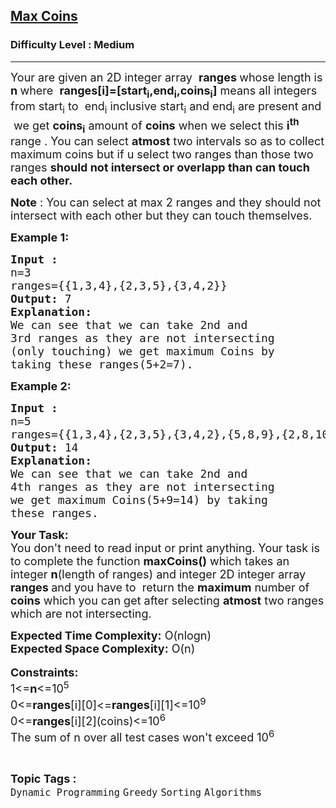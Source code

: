 <h2><a href="https://practice.geeksforgeeks.org/problems/111fb97b983399c0ee9f34b7bae18ac76bf6f07a/1">Max Coins</a></h2><h3>Difficulty Level : Medium</h3><hr><div class="problems_problem_content__Xm_eO"><p><span style="font-size:18px">Your are given an 2D integer array &nbsp;<strong>ranges </strong>whose length is <strong>n </strong>where&nbsp; <strong>ranges[i]=[start<sub>i</sub>,end<sub>i</sub>,coins<sub>i</sub>]</strong> means all integers from start<sub>i</sub> to &nbsp;end<sub>i</sub> inclusive start<sub>i</sub> and end<sub>i</sub> are present and &nbsp;we get <strong>coins<sub>i</sub></strong>&nbsp;amount of <strong>coins</strong> when we select this <strong>i<sup>th</sup></strong> range . You can select <strong>atmost</strong> two intervals so as to collect maximum coins but if u select two ranges than those two ranges <strong>should not intersect or overlapp than can touch each other.</strong></span></p>

<p><span style="font-size:18px"><strong>Note</strong> : You can select at max 2 ranges and they should not intersect with each other but they can touch themselves.</span></p>

<p><strong><span style="font-size:18px">Example 1:</span></strong></p>

<pre><span style="font-size:18px"><strong>Input :
</strong>n=3
ranges={{1,3,4},{2,3,5},{3,4,2}}</span>
<span style="font-size:18px"><strong>Output: </strong>7</span>
<span style="font-size:18px"><strong>Explanation:</strong>
We can see that we can take 2nd and 
3rd ranges as they are not intersecting
(only touching) we get maximum Coins by 
taking these ranges(5+2=7).</span></pre>

<p><strong><span style="font-size:18px">Example 2:</span></strong></p>

<pre><span style="font-size:18px"><strong>Input :</strong>
n=5
ranges={{1,3,4},{2,3,5},{3,4,2},{5,8,9},{2,8,10}}</span>
<span style="font-size:18px"><strong>Output: </strong>14</span>
<span style="font-size:18px"><strong>Explanation:</strong>
We can see that we can take 2nd and 
4th ranges as they are not intersecting 
we get maximum Coins(5+9=14) by taking 
these ranges.</span></pre>

<p><span style="font-size:18px"><strong>Your Task:</strong><br>
You don't need to read input or print anything. Your task is to complete the function <strong>maxCoins()</strong> which takes an integer <strong>n</strong>(length of ranges) and integer 2D integer array<strong> ranges </strong>and you have to &nbsp;return the <strong>maximum</strong> number of <strong>coins</strong> which you&nbsp;can get after selecting <strong>atmost</strong> two ranges which are not intersecting.</span></p>

<p><span style="font-size:18px"><strong>Expected Time Complexity:</strong> O(nlogn)<br>
<strong>Expected Space Complexity:</strong> O(n)</span><br>
<br>
<span style="font-size:18px"><strong>Constraints:</strong><br>
1&lt;=<strong>n</strong>&lt;=10<sup>5</sup><br>
0&lt;=<strong>ranges</strong>[i][0]&lt;=<strong>ranges</strong>[i][1]&lt;=10<sup>9</sup><br>
0&lt;=<strong>ranges</strong>[i][2](coins)&lt;=10<sup>6</sup><br>
The sum of n over all test cases won't exceed 10<sup>6</sup></span></p>
</div><br><p><span style=font-size:18px><strong>Topic Tags : </strong><br><code>Dynamic Programming</code>&nbsp;<code>Greedy</code>&nbsp;<code>Sorting</code>&nbsp;<code>Algorithms</code>&nbsp;
